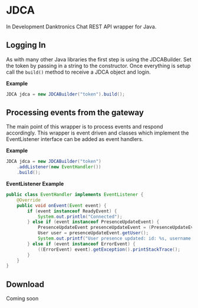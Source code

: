 # JDCA
In Development Danktronics Chat REST API wrapper for Java.

## Logging In
As with many other Java libraries the first step is using the JDCABuilder. Set the token by passing in a string to the constructor. Once everything is setup call the `build()` method to receive a JDCA object and login.

**Example**
```java
JDCA jdca = new JDCABuilder("token").build();
```

## Processing events from the gateway
The main point of this wrapper is to process events and respond accordingly. This wrapper is event driven and classes which implement the EventListener interface can be added as event handlers.

**Example**
```java
JDCA jdca = new JDCABuilder("token")
    .addListener(new EventHandler())
    .build();
```

**EventListener Example**
```java
public class EventHandler implements EventListener {
    @Override
    public void onEvent(Event event) {
        if (event instanceof ReadyEvent) {
            System.out.println("Connected");
        } else if (event instanceof PresenceUpdateEvent) {
            PresenceUpdateEvent presenceUpdateEvent = (PresenceUpdateEvent) event;
            User user = presenceUpdateEvent.getUser();
            System.out.printf("User presence updated: id: %s, username: %s, new presence: %s", user.getId(), user.getUsername(), "idk");
        } else if (event instanceof ErrorEvent) {
            ((ErrorEvent) event).getException().printStackTrace();
        }
    }
}
```

## Download
Coming soon